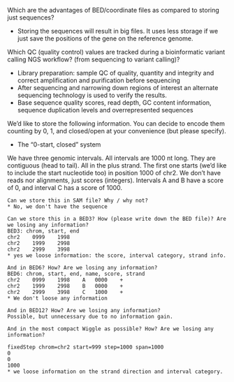 Which are the advantages of BED/coordinate files as compared to storing just sequences?
* Storing the sequences will result in big files. It uses less storage if we just save the positions of the gene on the reference genome.

Which QC (quality control) values are tracked during a bioinformatic variant calling NGS workflow? (from sequencing to variant calling)?
* Library preparation: sample QC of quality, quantity and integrity and correct amplification and purification before sequencing
* After sequencing and narrowing down regions of interest an alternate sequencing technology is used to verify the results.
* Base sequence quality scores, read depth, GC content information, sequence duplication levels and overrepresented sequences


We’d like to store the following information. You can decide to encode them counting by 0, 1, and closed/open at your convenience (but please specify).
* The “0-start, closed” system

We have three genomic intervals. All intervals are 1000 nt long. They are contiguous (head to tail). All in the plus strand. The first one starts
(we’d like to include the start nucleotide too) in position 1000 of chr2. We don’t have reads nor alignments, just scores (integers). 
Intervals A and B have a score of 0, and interval C has a score of 1000.

    Can we store this in SAM file? Why / why not?
    * No, we don't have the sequence

    Can we store this in a BED3? How (please write down the BED file)? Are we losing any information?
    BED3: chrom, start, end
    chr2    0999    1998
    chr2    1999    2998
    chr2    2999    3998
    * yes we loose information: the score, interval category, strand info.

    And in BED6? How? Are we losing any information?
    BED6: chrom, start, end, name, score, strand
    chr2    0999    1998    A   0000    +
    chr2    1999    2998    B   0000    +
    chr2    2999    3998    C   1000    +
    * We don't loose any information
    
    And in BED12? How? Are we losing any information?
    Possible, but unnecessary due to no information gain.

    And in the most compact Wiggle as possible? How? Are we losing any information?
    
    fixedStep chrom=chr2 start=999 step=1000 span=1000
    0
    0
    1000
    * we loose information on the strand direction and interval category.
